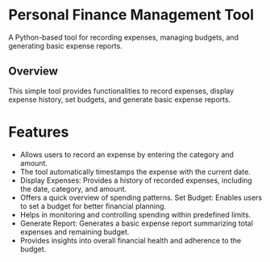# Personal Finance Management Tool

A Python-based tool for recording expenses, managing budgets, and generating basic expense reports.

## Overview

This simple tool provides functionalities to record expenses, display expense history, set budgets, and generate basic expense reports.

# Features

- Allows users to record an expense by entering the category and amount. 
- The tool automatically timestamps the expense with the current date. 
- Display Expenses: Provides a history of recorded expenses, including the date, category, and amount. 
- Offers a quick overview of spending patterns. Set Budget: Enables users to set a budget for better financial planning. 
- Helps in monitoring and controlling spending within predefined limits. 
- Generate Report: Generates a basic expense report summarizing total expenses and remaining budget. 
- Provides insights into overall financial health and adherence to the budget.
